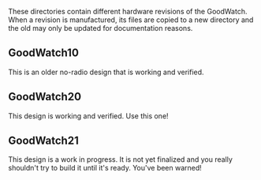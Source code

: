 These directories contain different hardware revisions of the
GoodWatch.  When a revision is manufactured, its files are copied to a
new directory and the old may only be updated for documentation
reasons.


## GoodWatch10

This is an older no-radio design that is working and verified.

## GoodWatch20

This design is working and verified.  Use this one!

## GoodWatch21

This design is a work in progress.  It is not yet finalized and you
really shouldn't try to build it until it's ready.  You've been
warned!
